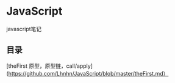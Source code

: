 # JavaScript
javascript笔记
<br>
## 目录
[theFirst 原型，原型链，call/apply](https://github.com/Lhnhn/JavaScript/blob/master/theFirst.md）

